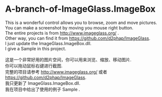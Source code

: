 # A-branch-of-ImageGlass.ImageBox
This is a wonderful control allows you to browse, zoom and move pictures.  <br />
You can make a screenshot by moving you mouse right button. <br />
The entire projects is from http://www.imageglass.org/ . <br />
Other way, you can find it from https://github.com/d2phap/ImageGlass. <br />
I just update the ImageGlass.ImageBox.dll. <br />
I give a Sample in this project. <br />
 <br />
这是一个非常好用的图片空间，你可以用来浏览、缩放、移动图片. <br />
你可以拖动鼠标右键进行截图. <br />
完整的项目请参考 http://www.imageglass.org/ 或者 https://github.com/d2phap/ImageGlass. <br />
我只更新了 ImageGlass.ImageBox.dll. <br />
我在项目中给出了使用的例子 Sample . <br />
